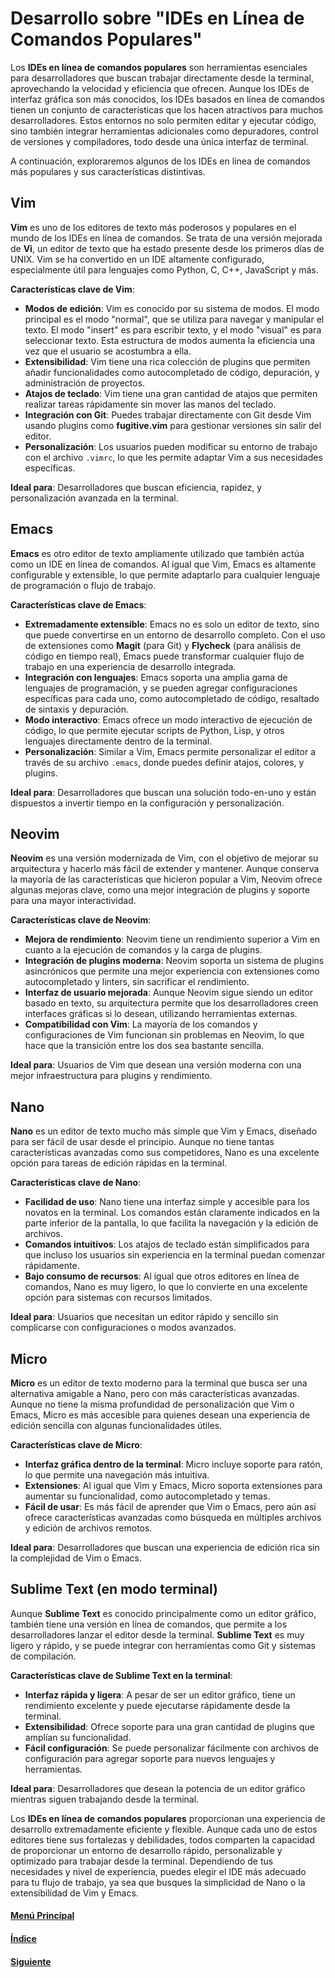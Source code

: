 # **Desarrollo sobre "IDEs en Línea de Comandos Populares"**

Los **IDEs en línea de comandos populares** son herramientas esenciales para desarrolladores que buscan trabajar directamente desde la terminal, aprovechando la velocidad y eficiencia que ofrecen. Aunque los IDEs de interfaz gráfica son más conocidos, los IDEs basados en línea de comandos tienen un conjunto de características que los hacen atractivos para muchos desarrolladores. Estos entornos no solo permiten editar y ejecutar código, sino también integrar herramientas adicionales como depuradores, control de versiones y compiladores, todo desde una única interfaz de terminal.

A continuación, exploraremos algunos de los IDEs en línea de comandos más populares y sus características distintivas.

## **Vim**
**Vim** es uno de los editores de texto más poderosos y populares en el mundo de los IDEs en línea de comandos. Se trata de una versión mejorada de **Vi**, un editor de texto que ha estado presente desde los primeros días de UNIX. Vim se ha convertido en un IDE altamente configurado, especialmente útil para lenguajes como Python, C, C++, JavaScript y más.

**Características clave de Vim**:
- **Modos de edición**: Vim es conocido por su sistema de modos. El modo principal es el modo "normal", que se utiliza para navegar y manipular el texto. El modo "insert" es para escribir texto, y el modo "visual" es para seleccionar texto. Esta estructura de modos aumenta la eficiencia una vez que el usuario se acostumbra a ella.
- **Extensibilidad**: Vim tiene una rica colección de plugins que permiten añadir funcionalidades como autocompletado de código, depuración, y administración de proyectos.
- **Atajos de teclado**: Vim tiene una gran cantidad de atajos que permiten realizar tareas rápidamente sin mover las manos del teclado.
- **Integración con Git**: Puedes trabajar directamente con Git desde Vim usando plugins como **fugitive.vim** para gestionar versiones sin salir del editor.
- **Personalización**: Los usuarios pueden modificar su entorno de trabajo con el archivo `.vimrc`, lo que les permite adaptar Vim a sus necesidades específicas.

**Ideal para**: Desarrolladores que buscan eficiencia, rapidez, y personalización avanzada en la terminal.

## **Emacs**
**Emacs** es otro editor de texto ampliamente utilizado que también actúa como un IDE en línea de comandos. Al igual que Vim, Emacs es altamente configurable y extensible, lo que permite adaptarlo para cualquier lenguaje de programación o flujo de trabajo.

**Características clave de Emacs**:
- **Extremadamente extensible**: Emacs no es solo un editor de texto, sino que puede convertirse en un entorno de desarrollo completo. Con el uso de extensiones como **Magit** (para Git) y **Flycheck** (para análisis de código en tiempo real), Emacs puede transformar cualquier flujo de trabajo en una experiencia de desarrollo integrada.
- **Integración con lenguajes**: Emacs soporta una amplia gama de lenguajes de programación, y se pueden agregar configuraciones específicas para cada uno, como autocompletado de código, resaltado de sintaxis y depuración.
- **Modo interactivo**: Emacs ofrece un modo interactivo de ejecución de código, lo que permite ejecutar scripts de Python, Lisp, y otros lenguajes directamente dentro de la terminal.
- **Personalización**: Similar a Vim, Emacs permite personalizar el editor a través de su archivo `.emacs`, donde puedes definir atajos, colores, y plugins.

**Ideal para**: Desarrolladores que buscan una solución todo-en-uno y están dispuestos a invertir tiempo en la configuración y personalización.

## **Neovim**
**Neovim** es una versión modernizada de Vim, con el objetivo de mejorar su arquitectura y hacerlo más fácil de extender y mantener. Aunque conserva la mayoría de las características que hicieron popular a Vim, Neovim ofrece algunas mejoras clave, como una mejor integración de plugins y soporte para una mayor interactividad.

**Características clave de Neovim**:
- **Mejora de rendimiento**: Neovim tiene un rendimiento superior a Vim en cuanto a la ejecución de comandos y la carga de plugins.
- **Integración de plugins moderna**: Neovim soporta un sistema de plugins asincrónicos que permite una mejor experiencia con extensiones como autocompletado y linters, sin sacrificar el rendimiento.
- **Interfaz de usuario mejorada**: Aunque Neovim sigue siendo un editor basado en texto, su arquitectura permite que los desarrolladores creen interfaces gráficas si lo desean, utilizando herramientas externas.
- **Compatibilidad con Vim**: La mayoría de los comandos y configuraciones de Vim funcionan sin problemas en Neovim, lo que hace que la transición entre los dos sea bastante sencilla.

**Ideal para**: Usuarios de Vim que desean una versión moderna con una mejor infraestructura para plugins y rendimiento.

## **Nano**
**Nano** es un editor de texto mucho más simple que Vim y Emacs, diseñado para ser fácil de usar desde el principio. Aunque no tiene tantas características avanzadas como sus competidores, Nano es una excelente opción para tareas de edición rápidas en la terminal.

**Características clave de Nano**:
- **Facilidad de uso**: Nano tiene una interfaz simple y accesible para los novatos en la terminal. Los comandos están claramente indicados en la parte inferior de la pantalla, lo que facilita la navegación y la edición de archivos.
- **Comandos intuitivos**: Los atajos de teclado están simplificados para que incluso los usuarios sin experiencia en la terminal puedan comenzar rápidamente.
- **Bajo consumo de recursos**: Al igual que otros editores en línea de comandos, Nano es muy ligero, lo que lo convierte en una excelente opción para sistemas con recursos limitados.

**Ideal para**: Usuarios que necesitan un editor rápido y sencillo sin complicarse con configuraciones o modos avanzados.

## **Micro**
**Micro** es un editor de texto moderno para la terminal que busca ser una alternativa amigable a Nano, pero con más características avanzadas. Aunque no tiene la misma profundidad de personalización que Vim o Emacs, Micro es más accesible para quienes desean una experiencia de edición sencilla con algunas funcionalidades útiles.

**Características clave de Micro**:
- **Interfaz gráfica dentro de la terminal**: Micro incluye soporte para ratón, lo que permite una navegación más intuitiva.
- **Extensiones**: Al igual que Vim y Emacs, Micro soporta extensiones para aumentar su funcionalidad, como autocompletado y temas.
- **Fácil de usar**: Es más fácil de aprender que Vim o Emacs, pero aún así ofrece características avanzadas como búsqueda en múltiples archivos y edición de archivos remotos.

**Ideal para**: Desarrolladores que buscan una experiencia de edición rica sin la complejidad de Vim o Emacs.

## **Sublime Text (en modo terminal)**
Aunque **Sublime Text** es conocido principalmente como un editor gráfico, también tiene una versión en línea de comandos, que permite a los desarrolladores lanzar el editor desde la terminal. **Sublime Text** es muy ligero y rápido, y se puede integrar con herramientas como Git y sistemas de compilación.

**Características clave de Sublime Text en la terminal**:
- **Interfaz rápida y ligera**: A pesar de ser un editor gráfico, tiene un rendimiento excelente y puede ejecutarse rápidamente desde la terminal.
- **Extensibilidad**: Ofrece soporte para una gran cantidad de plugins que amplían su funcionalidad.
- **Fácil configuración**: Se puede personalizar fácilmente con archivos de configuración para agregar soporte para nuevos lenguajes y herramientas.

**Ideal para**: Desarrolladores que desean la potencia de un editor gráfico mientras siguen trabajando desde la terminal.

Los **IDEs en línea de comandos populares** proporcionan una experiencia de desarrollo extremadamente eficiente y flexible. Aunque cada uno de estos editores tiene sus fortalezas y debilidades, todos comparten la capacidad de proporcionar un entorno de desarrollo rápido, personalizable y optimizado para trabajar desde la terminal. Dependiendo de tus necesidades y nivel de experiencia, puedes elegir el IDE más adecuado para tu flujo de trabajo, ya sea que busques la simplicidad de Nano o la extensibilidad de Vim y Emacs.

#### [Menú Principal](../../index.md)
#### [Índice](./index.md)
#### [Siguiente](./04_flujodetrabajoIDES.md)